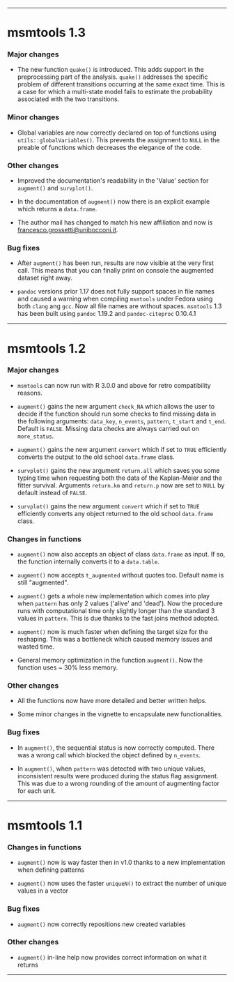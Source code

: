 ------

# msmtools 1.3

### Major changes

* The new function `quake()` is introduced. This adds support in the preprocessing 
part of the analysis. `quake()` addresses the specific problem of different 
transitions occurring at the same exact time. This is a case for which a 
multi-state model fails to estimate the probability associated with the
two transitions.

### Minor changes

* Global variables are now correctly declared on top of functions using 
`utils::globalVariables()`. This prevents the assignment to `NULL` in the preable
of functions which decreases the elegance of the code.

### Other changes

* Improved the documentation's readability in the 'Value' section for 
`augment()` and `survplot()`.

* In the documentation of `augment()` now there is an explicit example which 
returns a `data.frame`.

* The author mail has changed to match his new affiliation and now is
francesco.grossetti@unibocconi.it.

### Bug fixes

* After `augment()` has been run, results are now visible at the very 
first call. This means that you can finally print on console the augmented dataset
right away.

* `pandoc` versions prior 1.17 does not fully support spaces in file names and 
caused a warning when compiling `msmtools` under Fedora using both `clang` 
ang `gcc`. Now all file names are without spaces. `msmtools` 1.3 has been built
using `pandoc` 1.19.2 and `pandoc-citeproc` 0.10.4.1

------

# msmtools 1.2

### Major changes

* `msmtools` can now run with R 3.0.0 and above for retro compatibility reasons.

* `augment()` gains the new argument `check_NA` which allows the user to decide if the function
should run some checks to find missing data in the following arguments: `data_key`, `n_events`, 
`pattern`, `t_start` and `t_end`. Default is `FALSE`. Missing data checks are always carried out on
`more_status`.

* `augment()` gains the new argument `convert` which if set to `TRUE` efficiently converts the output 
to the old school `data.frame` class. 

* `survplot()` gains the new argument `return.all` which saves you some typing time when requesting both 
the data of the Kaplan-Meier and the fitter survival. Arguments `return.km` and `return.p` now are
set to `NULL` by default instead of `FALSE`. 

* `survplot()` gains the new argument `convert` which if set to `TRUE` efficiently converts
any object returned to the old school `data.frame` class.

### Changes in functions

* `augment()` now also accepts an object of class `data.frame` as input. If so, the function internally converts
it to a `data.table`.

* `augment()` now accepts `t_augmented` without quotes too. Default name is still "augmented".

* `augment()` gets a whole new implementation which comes into play when `pattern` has only
2 values ('alive' and 'dead'). Now the procedure runs with computational time only slightly longer
than the standard 3 values in `pattern`. This is due thanks to the fast joins method adopted.

* `augment()` now is much faster when defining the target size for the reshaping. This was a 
bottleneck which caused memory issues and wasted time. 

* General memory optimization in the function `augment()`. Now the function uses ~ 30% less memory.

### Other changes

* All the functions now have more detailed and better written helps.

* Some minor changes in the vignette to encapsulate new functionalities.

### Bug fixes

* In `augment()`, the sequential status is now correctly computed. There was a wrong call which
blocked the object defined by `n_events`.

* In `augment()`, when `pattern` was detected with two unique values, inconsistent results were
produced during the status flag assignment. This was due to a wrong rounding of the amount of 
augmenting factor for each unit.

------

# msmtools 1.1

### Changes in functions

* `augment()` now is way faster then in v1.0 thanks to a new implementation when defining patterns

* `augment()` now uses the faster `uniqueN()` to extract the number of unique values in a vector

### Bug fixes

* `augment()` now correctly repositions new created variables

### Other changes

* `augment()` in-line help now provides correct information on what it returns

---
